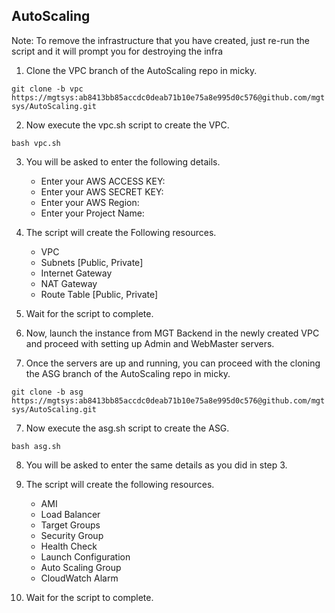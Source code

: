 ## AutoScaling


Note: To remove the infrastructure that you have created, just re-run the script and it will prompt you for destroying the infra


1. Clone the VPC branch of the AutoScaling repo in micky.

```git clone -b vpc https://mgtsys:ab8413bb85accdc0deab71b10e75a8e995d0c576@github.com/mgtsys/AutoScaling.git```

2. Now execute the vpc.sh script to create the VPC.

```bash vpc.sh```

3. You will be asked to enter the following details.

    * Enter your AWS ACCESS KEY: 
    * Enter your AWS SECRET KEY: 
    * Enter your AWS Region: 
    * Enter your Project Name: 

4. The script will create the Following resources.

    * VPC
    * Subnets [Public, Private]
    * Internet Gateway
    * NAT Gateway
    * Route Table [Public, Private]

5. Wait for the script to complete.

6. Now, launch the instance from MGT Backend in the newly created VPC and proceed with setting up Admin and WebMaster servers.

7. Once the servers are up and running, you can proceed with the cloning the ASG branch of the AutoScaling repo in micky.

```git clone -b asg https://mgtsys:ab8413bb85accdc0deab71b10e75a8e995d0c576@github.com/mgtsys/AutoScaling.git```

7. Now execute the asg.sh script to create the ASG.

```bash asg.sh```

8. You will be asked to enter the same details as you did in step 3.

9. The script will create the following resources.

    * AMI
    * Load Balancer
    * Target Groups
    * Security Group
    * Health Check
    * Launch Configuration
    * Auto Scaling Group
    * CloudWatch Alarm

10. Wait for the script to complete.
